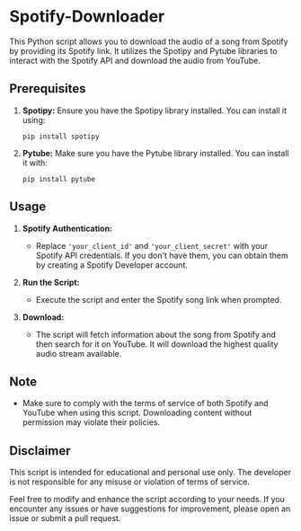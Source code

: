 # Spotify-Downloader




This Python script allows you to download the audio of a song from Spotify by providing its Spotify link. It utilizes the Spotipy and Pytube libraries to interact with the Spotify API and download the audio from YouTube.

## Prerequisites
1. **Spotipy:** Ensure you have the Spotipy library installed. You can install it using:
    ```
    pip install spotipy
    ```

2. **Pytube:** Make sure you have the Pytube library installed. You can install it with:
    ```
    pip install pytube
    ```

## Usage
1. **Spotify Authentication:**
    - Replace `'your_client_id'` and `'your_client_secret'` with your Spotify API credentials. If you don't have them, you can obtain them by creating a Spotify Developer account.

2. **Run the Script:**
    - Execute the script and enter the Spotify song link when prompted.

3. **Download:**
    - The script will fetch information about the song from Spotify and then search for it on YouTube. It will download the highest quality audio stream available.

## Note
- Make sure to comply with the terms of service of both Spotify and YouTube when using this script. Downloading content without permission may violate their policies.

## Disclaimer
This script is intended for educational and personal use only. The developer is not responsible for any misuse or violation of terms of service.

Feel free to modify and enhance the script according to your needs. If you encounter any issues or have suggestions for improvement, please open an issue or submit a pull request.
